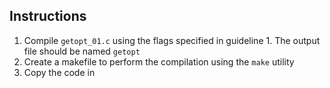 ## Instructions
1. Compile `getopt_01.c` using the flags specified in guideline 1. The output file should be named `getopt`
2. Create a makefile to perform the compilation using the `make` utility
3. Copy the code in 
